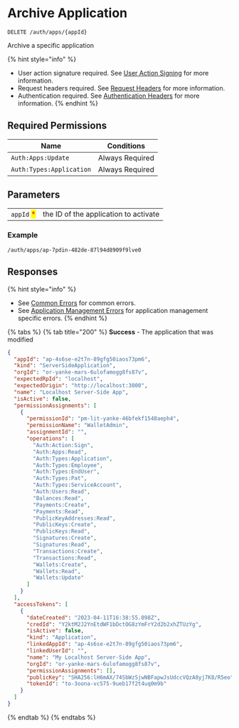 # Archive Application

`DELETE /auth/apps/{appId}`

Archive a specific application

{% hint style="info" %}
* User action signature required. See [User Action Signing](../user-action-signing/) for more information.
* Request headers required. See [Request Headers](../../../advanced-topics/authentication/request-headers.md) for more information.
* Authentication required. See [Authentication Headers](../../../advanced-topics/authentication/request-headers.md#authentication-headers) for more information.
{% endhint %}

## Required Permissions

| Name                     | Conditions      |
| ------------------------ | --------------- |
| `Auth:Apps:Update`       | Always Required |
| `Auth:Types:Application` | Always Required |

## Parameters

|                                            |                                       |
| ------------------------------------------ | ------------------------------------- |
| `appId` <mark style="color:red;">\*</mark> | the ID of the application to activate |

### Example

```
/auth/apps/ap-7pdin-482de-87l94d8909f9lve0
```

## Responses

{% hint style="info" %}
* See [Common Errors](../../errors.md#common-errors) for common errors.
* See [Application Management Errors](../../errors.md#application-management-errors) for application management specific errors.
{% endhint %}

{% tabs %}
{% tab title="200" %}
**Success** - The application that was modified

```json
{
  "appId": "ap-4s6se-e2t7n-89gfg50iaos73pm6",
  "kind": "ServerSideApplication",
  "orgId": "or-yanke-mars-6ulofamogg8fs87v",
  "expectedRpId": "localhost",
  "expectedOrigin": "http://localhost:3000",
  "name": "Localhost Server-Side App",
  "isActive": false,
  "permissionAssignments": [
    {
      "permissionId": "pm-lit-yanke-46bfekf1548aeph4",
      "permissionName": "WalletAdmin",
      "assignmentId": "",
      "operations": [
        "Auth:Action:Sign",
        "Auth:Apps:Read",
        "Auth:Types:Application",
        "Auth:Types:Employee",
        "Auth:Types:EndUser",
        "Auth:Types:Pat",
        "Auth:Types:ServiceAccount",
        "Auth:Users:Read",
        "Balances:Read",
        "Payments:Create",
        "Payments:Read",
        "PublicKeyAddresses:Read",
        "PublicKeys:Create",
        "PublicKeys:Read",
        "Signatures:Create",
        "Signatures:Read",
        "Transactions:Create",
        "Transactions:Read",
        "Wallets:Create",
        "Wallets:Read",
        "Wallets:Update"
      ]
    }
  ],
  "accessTokens": [
    {
      "dateCreated": "2023-04-11T16:38:55.098Z",
      "credId": "Y2ktM2J2YnEtdWF1bDctOG8zYmFrY2d2b2xhZTUzYg",
      "isActive": false,
      "kind": "Application",
      "linkedAppId": "ap-4s6se-e2t7n-89gfg50iaos73pm6",
      "linkedUserId": "",
      "name": "My Localhost Server-Side App",
      "orgId": "or-yanke-mars-6ulofamogg8fs87v",
      "permissionAssignments": [],
      "publicKey": "SHA256:lH6mAX/74SbWzSjwNBFapwJsUdccVQzA8yj7K8/R5eo",
      "tokenId": "to-3oona-vc575-9ueb17f2t4uq0m9b"
    }
  ]
}
```
{% endtab %}
{% endtabs %}
